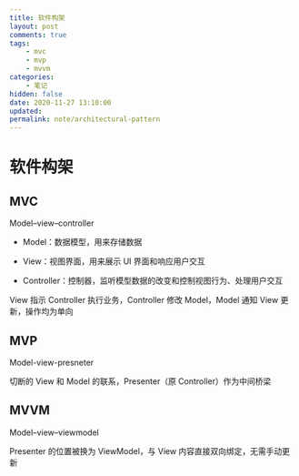 ```yaml
---
title: 软件构架
layout: post
comments: true
tags:
    - mvc
    - mvp
    - mvvm
categories:
    - 笔记
hidden: false
date: 2020-11-27 13:10:00
updated:
permalink: note/architectural-pattern
---
```


# 软件构架

## MVC

Model–view–controller

-   Model：数据模型，用来存储数据

-   View：视图界面，用来展示 UI 界面和响应用户交互

-   Controller：控制器，监听模型数据的改变和控制视图行为、处理用户交互

View 指示 Controller 执行业务，Controller 修改 Model，Model 通知 View 更新，操作均为单向

## MVP

Model-view-presneter

切断的 View 和 Model 的联系，Presenter（原 Controller）作为中间桥梁

## MVVM

Model–view–viewmodel

Presenter 的位置被换为 ViewModel，与 View 内容直接双向绑定，无需手动更新
